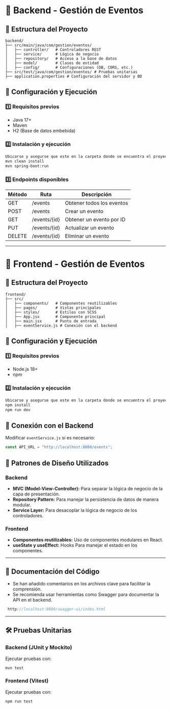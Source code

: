 # 📌 Backend - Gestión de Eventos

## 📂 Estructura del Proyecto

```
backend/
├── src/main/java/com/gestion/eventos/
│   ├── controller/   # Controladores REST
│   ├── service/      # Lógica de negocio
│   ├── repository/   # Acceso a la base de datos
│   ├── model/        # Clases de entidad
│   ├── config/       # Configuraciones (DB, CORS, etc.)
├── src/test/java/com/gestion/eventos/ # Pruebas unitarias
├── application.properties # Configuración del servidor y BD
```

## 🚀 Configuración y Ejecución

### 1️⃣ Requisitos previos
- Java 17+
- Maven
- H2 (Base de datos embebida)

### 2️⃣ Instalación y ejecución
```bash
Ubicarse y asegurse que este en la carpeta donde se encuentra el proyecto guardado con la terminacion cd "Nombre de Carpeta" 
mvn clean install
mvn spring-boot:run
```

### 3️⃣ Endpoints disponibles
| Método | Ruta           | Descripción               |
|--------|--------------|---------------------------|
| GET    | /events      | Obtener todos los eventos |
| POST   | /events      | Crear un evento           |
| GET    | /events/{id} | Obtener un evento por ID  |
| PUT    | /events/{id} | Actualizar un evento      |
| DELETE | /events/{id} | Eliminar un evento        |

---

# 🎨 Frontend - Gestión de Eventos

## 📂 Estructura del Proyecto
```
frontend/
├── src/
│   ├── components/   # Componentes reutilizables
│   ├── pages/        # Vistas principales
│   ├── styles/       # Estilos con SCSS
│   ├── App.jsx       # Componente principal
│   ├── main.jsx      # Punto de entrada
│   ├── eventService.js # Conexión con el backend
```

## 🚀 Configuración y Ejecución

### 1️⃣ Requisitos previos
- Node.js 18+
- npm

### 2️⃣ Instalación y ejecución
```bash
Ubicarse y asegurse que este en la carpeta donde se encuentra el proyecto guardado con la terminacion cd "Nombre de Carpeta" 
npm install
npm run dev
```

## 🔗 Conexión con el Backend
Modificar `eventService.js` si es necesario:
```js
const API_URL = "http://localhost:8080/events";
```

## 📌 Patrones de Diseño Utilizados
### Backend
- **MVC (Model-View-Controller):** Para separar la lógica de negocio de la capa de presentación.
- **Repository Pattern:** Para manejar la persistencia de datos de manera modular.
- **Service Layer:** Para desacoplar la lógica de negocio de los controladores.

### Frontend
- **Componentes reutilizables:** Uso de componentes modulares en React.
- **useState y useEffect:** Hooks Para manejar el estado en los componentes.

---

## 📖 Documentación del Código
- Se han añadido comentarios en los archivos clave para facilitar la comprensión.
- Se recomienda usar herramientas como Swagger para documentar la API en el backend.
```js
 http://localhost:8080/swagger-ui/index.html
```
---

## 🛠 Pruebas Unitarias

### Backend (JUnit y Mockito)
Ejecutar pruebas con:
```bash
mvn test
```

### Frontend (Vitest)
Ejecutar pruebas con:
```bash
npm run test
